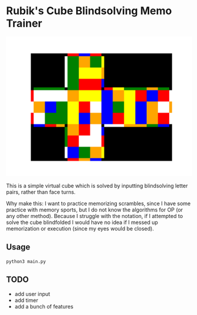 # Rubik's Cube Blindsolving Memo Trainer

![a scrambled 3x3 in 2 dimensions](scramble.png)

This is a simple virtual cube which is solved by inputting blindsolving letter pairs, rather than face turns.

Why make this: I want to practice memorizing scrambles, since I have some practice with memory sports, but I do not know the algorithms for OP (or any other method). Because I struggle with the notation, if I attempted to solve the cube blindfolded I would have no idea if I messed up memorization or execution (since my eyes would be closed).

## Usage

```
python3 main.py
```

## TODO

- add user input
- add timer
- add a bunch of features